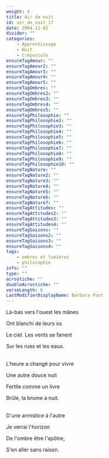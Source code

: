 ```yaml
---
weight: 4
title: Air de nuit
id: air_de_nuit_17
date: 2004-11-02
divider: ""
categories:
    - Apprentissage
    - Nuit
    - Crépuscule
ensureTagAmour: ""
ensureTagAmour2: ""
ensureTagAmour3: ""
ensureTagAmour4: ""
ensureTagAmour5: ""
ensureTagOmbres: ""
ensureTagOmbres2: ""
ensureTagOmbres3: ""
ensureTagOmbres4: ""
ensureTagOmbres5: ""
ensureTagPhilosophie: ""
ensureTagPhilosophie2: ""
ensureTagPhilosophie3: ""
ensureTagPhilosophie4: ""
ensureTagPhilosophie5: ""
ensureTagPhilosophie6: ""
ensureTagPhilosophie7: ""
ensureTagPhilosophie8: ""
ensureTagPhilosophie9: ""
ensureTagPhilosophie10: ""
ensureTagNature: ""
ensureTagNature2: ""
ensureTagNature3: ""
ensureTagNature4: ""
ensureTagNature5: ""
ensureTagNature6: ""
ensureTagNature7: ""
ensureTagAttitudes: ""
ensureTagAttitudes2: ""
ensureTagAttitudes3: ""
ensureTagAttitudes4: ""
ensureTagSaisons: ""
ensureTagSaisons2: ""
ensureTagSaisons3: ""
ensureTagSaisons4: ""
tags:
    - ombres et lumières
    - philosophie
info: ""
type: ""
acrostiche: ""
doubleAcrostiche: ""
verseLength: 6
LastModifierDisplayName: Barbara Post
---
```

Là-bas vers l'ouest les mânes

Ont blanchi de leurs os

Le ciel. Les vents se fanent

Sur les rues et les eaux.

\
L'heure a changé pour vivre

Une autre douce nuit

Fertile comme un livre

Brûle, la brume a nuit.

 \
D'une armistice à l'autre

Je verrai l'horizon

De l'ombre être l'apôtre,

S'en aller sans raison.
